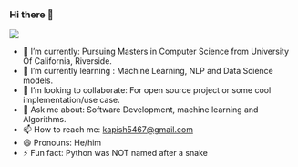 ### Hi there 👋
![](https://komarev.com/ghpvc/?username=your-github-username&color=green)
<!--
**kapish5467/kapish5467** is a ✨ _special_ ✨ repository because its `README.md` (this file) appears on your GitHub profile.

Here are some ideas to get you started:-->

- 🔭 I’m currently: Pursuing Masters in Computer Science from University Of California, Riverside. 
- 🌱 I’m currently learning : Machine Learning, NLP and Data Science models.
- 👯 I’m looking to collaborate: For open source project or some cool implementation/use case.
- 💬 Ask me about: Software Development, machine learning and Algorithms.
- 📫 How to reach me: kapish5467@gmail.com
- 😄 Pronouns: He/him
- ⚡ Fun fact: Python was NOT named after a snake

